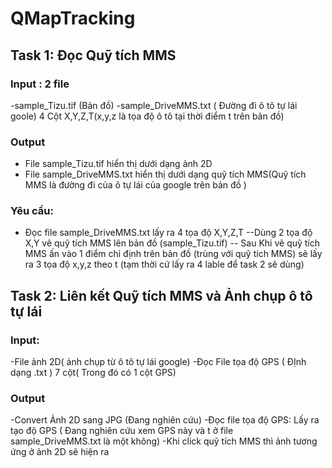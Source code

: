 # QMapTracking
## Task 1: Đọc Quỹ tích MMS
### Input :  2 file
-sample_Tizu.tif (Bản đồ)
-sample_DriveMMS.txt ( Đường đi ô tô tự lái goole) 4 Cột X,Y,Z,T(x,y,z là tọa độ ô tô tại thời điểm t trên bản đồ)

### Output
- File  sample_Tizu.tif hiển thị dưới dạng ảnh 2D
- File  sample_DriveMMS.txt hiển thị dưới dạng quỹ tích MMS(Quỹ tích MMS là đường đi của ô tự lái của google trên bản đồ )

### Yêu cầu: 
- Đọc file sample_DriveMMS.txt lấy ra 4 tọa độ X,Y,Z,T
--Dùng 2 tọa độ X,Y vẽ quỹ tích MMS lên bản đồ (sample_Tizu.tif)
-- Sau Khi vẽ quỹ tích MMS ấn vào 1 điểm chỉ định trên bản đồ (trùng với quỹ tích MMS) sẽ lấy ra 3 tọa độ x,y,z theo t (tạm thời cứ lấy ra 4 lable để task 2 sẽ dùng)


## Task 2: Liên kết Quỹ tích MMS và Ảnh chụp ô tô tự lái
### Input: 
-File ảnh 2D( ảnh chụp từ ô tô tự lái google)
-Đọc File tọa độ GPS ( ĐỊnh dạng .txt ) 7 cột( Trong đó có 1 cột GPS)
### Output 
 -Convert Ảnh 2D sang JPG (Đang nghiên cứu)
 -Đọc file tọa độ GPS: Lấy ra tạo độ GPS ( Đang nghiên cứu xem GPS này và t ở file sample_DriveMMS.txt là một không)
 -Khi click quỹ tích MMS thì ảnh tương ứng ở ảnh 2D sẽ hiện ra
